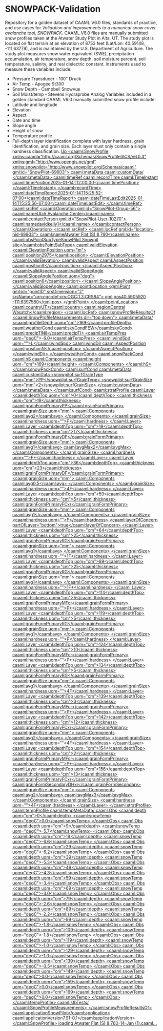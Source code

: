 # SNOWPACK-Validation
Repository for a golden dataset of CAAML V6.0 files, standards of practice, and use cases for *Validation and improvements to a numerical snow cover avalanche tool, SNOWPACK*. CAAML V6.0 files are manually submitted snow profiles taken at the Atwater Study Plot in Alta, UT. The study plot is located on flat terrain at an elevation of 8752 feet (Lat/Lon: 40.59148, -111.63778), and is maintained by the U.S. Department of Agriculture. The study plot measures snow water equivalent (SWE), precipitation accumulation, air temperature, snow depth, soil moisture percent, soil temperature, salinity, and real dielectric constant. Instruments used to measure these variables include:
- Pressure Transducer - 100" Druck
- Air Temp - Apogee St300
- Snow Depth - Campbell Snowvue
- Soil Moist/temp - Stevens Hydraprobe Analog
Variables included in a golden standard CAAML V6.0 manually submitted snow profile include:
- Latitude and longitude
- Elevation
- Aspect
- Date and time
- Slope angle
- Height of snow
- Temperature profile
- Full-depth layer identification complete with layer hardness, grain identification, and grain size. Each layer must only contain a single hardness classification.
  [Up<?xml version="1.0" encoding="UTF-8"?>
<caaml:SnowProfile xmlns:caaml="http://caaml.org/Schemas/SnowProfileIACS/v6.0.3" xmlns:gml="http://www.opengis.net/gml" xmlns:snowpilot="http://www.snowpilot.org/Schemas/caaml" gml:id="SnowPilot-69903">
  <caaml:metaData>
    <caaml:customData/>
  </caaml:metaData>
  <caaml:timeRef>
    <caaml:recordTime>
      <caaml:TimeInstant>
        <caaml:timePosition>2025-01-14T12:00:00</caaml:timePosition>
      </caaml:TimeInstant>
    </caaml:recordTime>
    <caaml:dateTimeReport>2025-01-14T15:25:52-07:00</caaml:dateTimeReport>
    <caaml:dateTimeLastEdit>2025-01-14T15:25:56-07:00</caaml:dateTimeLastEdit>
  </caaml:timeRef>
  <caaml:srcRef>
    <caaml:Operation gml:id="SnowPilot-Group-56">
      <caaml:name>Utah Avalanche Center</caaml:name>
      <caaml:contactPerson gml:id="SnowPilot-User-10270">
        <caaml:name>davidkelly1</caaml:name>
      </caaml:contactPerson>
    </caaml:Operation>
  </caaml:srcRef>
  <caaml:locRef gml:id="location-nid-69903">
    <caaml:name>Atwater Flat (S) 8,760</caaml:name>
    <caaml:obsPointSubType>SnowPilot Snowpit site</caaml:obsPointSubType>
    <caaml:validElevation>
      <caaml:ElevationPosition uom="m">
        <caaml:position>2975</caaml:position>
      </caaml:ElevationPosition>
    </caaml:validElevation>
    <caaml:validAspect>
      <caaml:AspectPosition>
        <caaml:position>S</caaml:position>
      </caaml:AspectPosition>
    </caaml:validAspect>
    <caaml:validSlopeAngle>
      <caaml:SlopeAnglePosition uom="deg">
        <caaml:position>6</caaml:position>
      </caaml:SlopeAnglePosition>
    </caaml:validSlopeAngle>
    <caaml:pointLocation>
      <gml:Point gml:id="pointID" srsDimension="2" srsName="urn:ogc:def:crs:OGC:1.3:CRS84">
        <gml:pos>40.5905920 -111.6397580</gml:pos>
      </gml:Point>
    </caaml:pointLocation>
    <caaml:country>UT</caaml:country>
    <caaml:region>Central Wasatch</caaml:region>
  </caaml:locRef>
  <caaml:snowProfileResultsOf>
    <caaml:SnowProfileMeasurements dir="top down">
      <caaml:metaData/>
      <caaml:profileDepth uom="cm">169</caaml:profileDepth>
      <caaml:weatherCond>
        <caaml:skyCond>FEW</caaml:skyCond>
        <caaml:precipTI>Nil</caaml:precipTI>
        <caaml:airTempPres uom="degC">-6.0</caaml:airTempPres>
        <caaml:windSpd uom="">L</caaml:windSpd>
        <caaml:windDir>
          <caaml:AspectPosition>
            <caaml:position>N</caaml:position>
          </caaml:AspectPosition>
        </caaml:windDir>
      </caaml:weatherCond>
      <caaml:snowPackCond>
        <caaml:hS>
          <caaml:Components>
            <caaml:height uom="cm">169</caaml:height>
          </caaml:Components>
        </caaml:hS>
      </caaml:snowPackCond>
      <caaml:surfCond>
        <caaml:metaData>
          <caaml:customData>
            <snowpilot:surfGrainType uom="mm">PP</snowpilot:surfGrainType>
            <snowpilot:surfGrainSize uom="mm">2</snowpilot:surfGrainSize>
          </caaml:customData>
        </caaml:metaData>
      </caaml:surfCond>
      <caaml:stratProfile>
        <caaml:Layer>
          <caaml:depthTop uom="cm">0</caaml:depthTop>
          <caaml:thickness uom="cm">19</caaml:thickness>
          <caaml:grainFormPrimary>PP</caaml:grainFormPrimary>
          <caaml:grainSize uom="mm">
            <caaml:Components>
              <caaml:avg>2</caaml:avg>
            </caaml:Components>
          </caaml:grainSize>
          <caaml:hardness uom="">F</caaml:hardness>
        </caaml:Layer>
        <caaml:Layer>
          <caaml:depthTop uom="cm">19</caaml:depthTop>
          <caaml:thickness uom="cm">17</caaml:thickness>
          <caaml:grainFormPrimary>DF</caaml:grainFormPrimary>
          <caaml:grainSize uom="mm">
            <caaml:Components>
              <caaml:avg>1</caaml:avg>
              <caaml:avgMax>2</caaml:avgMax>
            </caaml:Components>
          </caaml:grainSize>
          <caaml:hardness uom="">F+</caaml:hardness>
        </caaml:Layer>
        <caaml:Layer>
          <caaml:depthTop uom="cm">36</caaml:depthTop>
          <caaml:thickness uom="cm">23</caaml:thickness>
          <caaml:grainFormPrimary>DF</caaml:grainFormPrimary>
          <caaml:grainSize uom="mm">
            <caaml:Components>
              <caaml:avg>0.5</caaml:avg>
            </caaml:Components>
          </caaml:grainSize>
          <caaml:hardness uom="">4F</caaml:hardness>
        </caaml:Layer>
        <caaml:Layer>
          <caaml:depthTop uom="cm">59</caaml:depthTop>
          <caaml:thickness uom="cm">5</caaml:thickness>
          <caaml:grainFormPrimary>FCxr</caaml:grainFormPrimary>
          <caaml:grainSize uom="mm">
            <caaml:Components>
              <caaml:avg>1</caaml:avg>
            </caaml:Components>
          </caaml:grainSize>
          <caaml:hardness uom="">F</caaml:hardness>
          <caaml:layerOfConcern partOfLayer="bottom">true</caaml:layerOfConcern>
        </caaml:Layer>
        <caaml:Layer>
          <caaml:depthTop uom="cm">64</caaml:depthTop>
          <caaml:thickness uom="cm">25</caaml:thickness>
          <caaml:grainFormPrimary>RG</caaml:grainFormPrimary>
          <caaml:grainSize uom="mm">
            <caaml:Components>
              <caaml:avg>1</caaml:avg>
            </caaml:Components>
          </caaml:grainSize>
          <caaml:hardness uom="">1F</caaml:hardness>
        </caaml:Layer>
        <caaml:Layer>
          <caaml:depthTop uom="cm">89</caaml:depthTop>
          <caaml:thickness uom="cm">25</caaml:thickness>
          <caaml:grainFormPrimary>RG</caaml:grainFormPrimary>
          <caaml:grainSize uom="mm">
            <caaml:Components>
              <caaml:avg>1</caaml:avg>
            </caaml:Components>
          </caaml:grainSize>
          <caaml:hardness uom="">1F+</caaml:hardness>
        </caaml:Layer>
        <caaml:Layer>
          <caaml:depthTop uom="cm">114</caaml:depthTop>
          <caaml:thickness uom="cm">5</caaml:thickness>
          <caaml:grainFormPrimary>MFcr</caaml:grainFormPrimary>
          <caaml:hardness uom="">P+</caaml:hardness>
        </caaml:Layer>
        <caaml:Layer>
          <caaml:depthTop uom="cm">119</caaml:depthTop>
          <caaml:thickness uom="cm">5</caaml:thickness>
          <caaml:grainFormPrimary>RG</caaml:grainFormPrimary>
          <caaml:grainSize uom="mm">
            <caaml:Components>
              <caaml:avg>1</caaml:avg>
            </caaml:Components>
          </caaml:grainSize>
          <caaml:hardness uom="">P</caaml:hardness>
        </caaml:Layer>
        <caaml:Layer>
          <caaml:depthTop uom="cm">124</caaml:depthTop>
          <caaml:thickness uom="cm">10</caaml:thickness>
          <caaml:grainFormPrimary>MFcr</caaml:grainFormPrimary>
          <caaml:hardness uom="">P+</caaml:hardness>
        </caaml:Layer>
        <caaml:Layer>
          <caaml:depthTop uom="cm">134</caaml:depthTop>
          <caaml:thickness uom="cm">5</caaml:thickness>
          <caaml:grainFormPrimary>RG</caaml:grainFormPrimary>
          <caaml:grainSize uom="mm">
            <caaml:Components>
              <caaml:avg>1</caaml:avg>
            </caaml:Components>
          </caaml:grainSize>
          <caaml:hardness uom="">4F</caaml:hardness>
        </caaml:Layer>
        <caaml:Layer>
          <caaml:depthTop uom="cm">139</caaml:depthTop>
          <caaml:thickness uom="cm">3</caaml:thickness>
          <caaml:grainFormPrimary>MFcr</caaml:grainFormPrimary>
          <caaml:hardness uom="">P+</caaml:hardness>
        </caaml:Layer>
        <caaml:Layer>
          <caaml:depthTop uom="cm">142</caaml:depthTop>
          <caaml:thickness uom="cm">12</caaml:thickness>
          <caaml:grainFormPrimary>FCxr</caaml:grainFormPrimary>
          <caaml:grainSize uom="mm">
            <caaml:Components>
              <caaml:avg>2</caaml:avg>
            </caaml:Components>
          </caaml:grainSize>
          <caaml:hardness uom="">4F</caaml:hardness>
        </caaml:Layer>
        <caaml:Layer>
          <caaml:depthTop uom="cm">154</caaml:depthTop>
          <caaml:thickness uom="cm">2</caaml:thickness>
          <caaml:grainFormPrimary>MFcr</caaml:grainFormPrimary>
          <caaml:hardness uom="">P+</caaml:hardness>
        </caaml:Layer>
        <caaml:Layer>
          <caaml:depthTop uom="cm">156</caaml:depthTop>
          <caaml:thickness uom="cm">13</caaml:thickness>
          <caaml:grainFormPrimary>FCxr</caaml:grainFormPrimary>
          <caaml:grainFormSecondary>DHxr</caaml:grainFormSecondary>
          <caaml:grainSize uom="mm">
            <caaml:Components>
              <caaml:avg>2</caaml:avg>
              <caaml:avgMax>3</caaml:avgMax>
            </caaml:Components>
          </caaml:grainSize>
          <caaml:hardness uom="">4F</caaml:hardness>
        </caaml:Layer>
      </caaml:stratProfile>
      <caaml:tempProfile>
        <caaml:tempMetaData/>
        <caaml:Obs>
          <caaml:depth uom="cm">0</caaml:depth>
          <caaml:snowTemp uom="degC">0.0</caaml:snowTemp>
        </caaml:Obs>
        <caaml:Obs>
          <caaml:depth uom="cm">9</caaml:depth>
          <caaml:snowTemp uom="degC">-5.7</caaml:snowTemp>
        </caaml:Obs>
        <caaml:Obs>
          <caaml:depth uom="cm">19</caaml:depth>
          <caaml:snowTemp uom="degC">-6.6</caaml:snowTemp>
        </caaml:Obs>
        <caaml:Obs>
          <caaml:depth uom="cm">29</caaml:depth>
          <caaml:snowTemp uom="degC">-6.2</caaml:snowTemp>
        </caaml:Obs>
        <caaml:Obs>
          <caaml:depth uom="cm">39</caaml:depth>
          <caaml:snowTemp uom="degC">-5.3</caaml:snowTemp>
        </caaml:Obs>
        <caaml:Obs>
          <caaml:depth uom="cm">49</caaml:depth>
          <caaml:snowTemp uom="degC">-4.3</caaml:snowTemp>
        </caaml:Obs>
        <caaml:Obs>
          <caaml:depth uom="cm">59</caaml:depth>
          <caaml:snowTemp uom="degC">-3.4</caaml:snowTemp>
        </caaml:Obs>
        <caaml:Obs>
          <caaml:depth uom="cm">69</caaml:depth>
          <caaml:snowTemp uom="degC">-3.0</caaml:snowTemp>
        </caaml:Obs>
        <caaml:Obs>
          <caaml:depth uom="cm">79</caaml:depth>
          <caaml:snowTemp uom="degC">-2.6</caaml:snowTemp>
        </caaml:Obs>
        <caaml:Obs>
          <caaml:depth uom="cm">89</caaml:depth>
          <caaml:snowTemp uom="degC">-2.2</caaml:snowTemp>
        </caaml:Obs>
        <caaml:Obs>
          <caaml:depth uom="cm">99</caaml:depth>
          <caaml:snowTemp uom="degC">-1.8</caaml:snowTemp>
        </caaml:Obs>
        <caaml:Obs>
          <caaml:depth uom="cm">109</caaml:depth>
          <caaml:snowTemp uom="degC">-1.8</caaml:snowTemp>
        </caaml:Obs>
        <caaml:Obs>
          <caaml:depth uom="cm">119</caaml:depth>
          <caaml:snowTemp uom="degC">-1.0</caaml:snowTemp>
        </caaml:Obs>
        <caaml:Obs>
          <caaml:depth uom="cm">129</caaml:depth>
          <caaml:snowTemp uom="degC">-1.0</caaml:snowTemp>
        </caaml:Obs>
        <caaml:Obs>
          <caaml:depth uom="cm">139</caaml:depth>
          <caaml:snowTemp uom="degC">-0.5</caaml:snowTemp>
        </caaml:Obs>
        <caaml:Obs>
          <caaml:depth uom="cm">149</caaml:depth>
          <caaml:snowTemp uom="degC">0.0</caaml:snowTemp>
        </caaml:Obs>
        <caaml:Obs>
          <caaml:depth uom="cm">159</caaml:depth>
          <caaml:snowTemp uom="degC">0.0</caaml:snowTemp>
        </caaml:Obs>
        <caaml:Obs>
          <caaml:depth uom="cm">169</caaml:depth>
          <caaml:snowTemp uom="degC">0.0</caaml:snowTemp>
        </caaml:Obs>
      </caaml:tempProfile>
      <caaml:stbTests/>
    </caaml:SnowProfileMeasurements>
  </caaml:snowProfileResultsOf>
  <caaml:application>SnowPilot</caaml:application>
  <caaml:applicationVersion>7.91-0.1</caaml:applicationVersion>
</caaml:SnowProfile>
loading Atwater Flat (S) 8,760-14-Jan (1).caaml…]()
